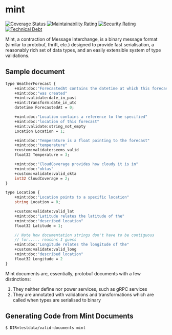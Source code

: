 # mint

[![Coverage Status](https://coveralls.io/repos/github/vinyl-linux/mint/badge.svg?branch=main)](https://coveralls.io/github/vinyl-linux/mint?branch=main)
[![Maintainability Rating](https://sonarcloud.io/api/project_badges/measure?project=vinyl-linux_mint&metric=sqale_rating)](https://sonarcloud.io/dashboard?id=vinyl-linux_mint)
[![Security Rating](https://sonarcloud.io/api/project_badges/measure?project=vinyl-linux_mint&metric=security_rating)](https://sonarcloud.io/dashboard?id=vinyl-linux_mint)
[![Technical Debt](https://sonarcloud.io/api/project_badges/measure?project=vinyl-linux_mint&metric=sqale_index)](https://sonarcloud.io/dashboard?id=vinyl-linux_mint)

Mint, a contraction of Message Interchange, is a binary message format (similar to protobuf, thrift, etc.) designed to provide fast serialisation, a reasonably rich set of data types, and an easily extensible system of type validations.

## Sample document

```protobuf
type WeatherForecast {
    +mint:doc:"ForecastedAt contains the datetime at which this forecast"
    +mint:doc:"was created"
    +mint:validate:date_in_past
    +mint:transform:date_in_utc
    datetime ForecastedAt = 0;

    +mint:doc:"Location contains a reference to the specified"
    +mint:doc:"location of this forecast"
    +mint:validate:string_not_empty
    Location Location = 1;

    +mint:doc:"Temperature is a float pointing to the forecast"
    +mint:doc:"temperature"
    +custom:validate:seems_valid
    float32 Temperature = 3;

    +mint:doc:"CloudCoverage provides how cloudy it is in"
    +mint:doc:"oktas"
    +custom:validate:valid_okta
    int32 CloudCoverage = 2;
}

type Location {
    +mint:doc:"Location points to a specific location"
    string Location = 0;

    +custom:validate:valid_lat
    +mint:doc:"Latitude relates the latitude of the"
    +mint:doc:"described location"
    float32 Latitude = 1;

    // Note how documentation strings don't have to be contiguous
    // for..... reasons I guess
    +mint:doc:"Longitude relates the longitude of the"
    +custom:validate:valid_long
    +mint:doc:"described location"
    float32 Longitude = 2
}
```

Mint documents are, essentially, protobuf documents with a few distinctions:

1. They neither define nor power services, such as gRPC services
2. They are annotated with validations and transformations which are called when types are serialised to binary

## Generating Code from Mint Documents

```bash
$ DIR=testdata/valid-documents mint
```
